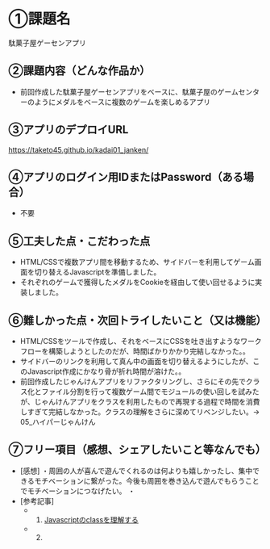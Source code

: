 # ①課題名
駄菓子屋ゲーセンアプリ

## ②課題内容（どんな作品か）
- 前回作成した駄菓子屋ゲーセンアプリをベースに、駄菓子屋のゲームセンターのようにメダルをベースに複数のゲームを楽しめるアプリ

## ③アプリのデプロイURL
https://taketo45.github.io/kadai01_janken/

## ④アプリのログイン用IDまたはPassword（ある場合）
- 不要

## ⑤工夫した点・こだわった点
- HTML/CSSで複数アプリ間を移動するため、サイドバーを利用してゲーム画面を切り替えるJavascriptを準備しました。
- それぞれのゲームで獲得したメダルをCookieを経由して使い回せるように実装しました。

## ⑥難しかった点・次回トライしたいこと（又は機能）
- HTML/CSSをツールで作成し、それをベースにCSSを吐き出すようなワークフローを構築しようとしたのだが、時間ばかりかかり完結しなかった。。
- サイドバーのリンクを利用して真ん中の画面を切り替えるようにしたが、このJavascript作成にかなり骨が折れ時間が溶けた。。
- 前回作成したじゃんけんアプリをリファクタリングし、さらにその先でクラス化とファイル分割を行って複数ゲーム間でモジュールの使い回しを試みたが、じゃんけんアプリをクラスを利用したもので再現する過程で時間を消費しすぎて完結しなかった。クラスの理解をさらに深めてリベンジしたい。→ 05_ハイパーじゃんけん

## ⑦フリー項目（感想、シェアしたいこと等なんでも）
- [感想]
 ・周囲の人が喜んで遊んでくれるのは何よりも嬉しかったし、集中できるモチベーションに繋がった。今後も周囲を巻き込んで遊んでもらうことでモチベーションにつなげたい。
 ・
- [参考記事]
  - 1. [Javascriptのclassを理解する](https://qiita.com/asameshiCode/items/4c710ae94242f8bbe890)
  - 2. 